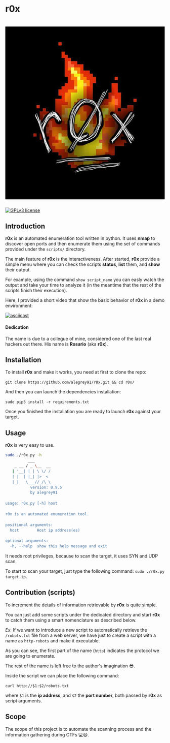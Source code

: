 # r0x

#  ![logo](r0x.jpg)

[![GPLv3 license](https://img.shields.io/badge/License-GPLv3-blue.svg)](http://perso.crans.org/besson/LICENSE.html)

## Introduction

**r0x** is an automated enumeration tool written in python.
It uses **nmap** to discover open ports and then enumerate them using the set of commands provided under the `scripts/` directory.

The main feature of **r0x** is the interactiveness. After started, **r0x** provide a simple menu where you can check the scripts **status**, **list** them, and **show** their output.

For example, using the command `show script_name` you can easly watch the output and take your time to analyze it (in the meantime that the rest of the scripts finish their execution).

Here, I provided a short video that show the basic behavior of **r0x** in a demo environment:

[![asciicast](https://asciinema.org/a/N0s2TeTfL34xIDrqrcyvyBz8n.png)](https://asciinema.org/a/N0s2TeTfL34xIDrqrcyvyBz8n)

#### Dedication

The name is due to a collegue of mine, considered one of the last real hackers out there.
His name is **Rosario** (aka **r0x**).



## Installation

To install **r0x** and make it works, you need at first to clone the repo:

`git clone https://github.com/alegrey91/r0x.git && cd r0x/`

And then you can launch the dependencies installation:

`sudo pip3 install -r requirements.txt`

Once you finished the installation you are ready to launch **r0x** against your target.



## Usage

**r0x** is very easy to use.

```bash
sudo ./r0x.py -h
          ___          
    _ __ / _ \__  __   
   | '__| | | \ \/ /   
   | |  | |_| |>  <    
   |_|   \___//_/\_\   
           version: 0.9.5
           by alegrey91

usage: r0x.py [-h] host

r0x is an automated enumeration tool.

positional arguments:
  host        Host ip address(es)

optional arguments:
  -h, --help  show this help message and exit
```

It needs root privileges, because to scan the target, it uses SYN and UDP scan.

To start to scan your target, just type the following command: `sudo ./r0x.py target.ip`.



## Contribution (scripts)

To increment the details of information retrievable by **r0x** is quite simple.

You can just add some scripts under the dedicated directory and start **r0x** to catch them using a smart nomenclature as described below.

*Ex.* If we want to introduce a new script to automatically retrieve the `/robots.txt` file from a web server, we have just to create a script with a name as `http-robots` and make it executable.

As you can see, the first part of the name (`http`) indicates the protocol we are going to enumerate.

The rest of the name is left free to the author's imagination 😎.

Inside the script we can place the following command:

`curl http://$1:$2/robots.txt`

where `$1` is the **ip address**, and `$2` the **port number**, both passed by **r0x** as script arguments.



## Scope

The scope of this project is to automate the scanning process and the information gathering during CTFs 💻😆.
